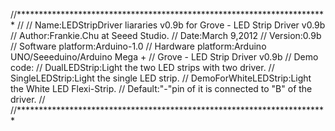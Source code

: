 //***********************************************************************
//
// Name:LEDStripDriver liararies v0.9b for Grove - LED Strip Driver v0.9b
// Author:Frankie.Chu at Seeed Studio.
// Date:March 9,2012
// Version:0.9b
// Software platform:Arduino-1.0
// Hardware platform:Arduino UNO/Seeeduino/Arduino Mega +
//                   Grove - LED Strip Driver v0.9b
// Demo code:
//   DualLEDStrip:Light the two LED strips with two driver.
//   SingleLEDStrip:Light the single LED strip.
//   DemoForWhiteLEDStrip:Light the White LED Flexi-Strip.
//		 Default:"-"pin of it is connected to "B" of the driver.
//
//***********************************************************************